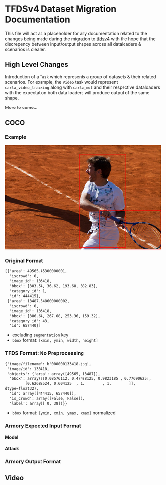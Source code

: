 # TFDSv4 Dataset Migration Documentation

This file will act as a placeholder for any documentation related to the changes being made during the migration to [tfdsv4](https://github.com/twosixlabs/armory/milestone/18) with the hope that the discrepency between input/output shapes across all dataloaders & scenarios is clearer.

## High Level Changes

 Introduction of a `Task` which represents a group of datasets & their related scenarios. For example, the `Video` task would represent `carla_video_tracking` along with `carla_mot` and their respective dataloaders with the expectation both data loaders will produce output of the same shape.

 More to come...

## COCO
### Example
![coco example](images/coco_example.png)

### Original Format
```
[{'area': 49565.45300000001,
  'iscrowd': 0,
  'image_id': 133418,
  'bbox': [303.54, 36.62, 193.68, 382.83],
  'category_id': 1,
  'id': 444415},
 {'area': 13487.548600000002,
  'iscrowd': 0,
  'image_id': 133418,
  'bbox': [386.64, 267.68, 253.36, 159.32],
  'category_id': 43,
  'id': 657440}]
```
- excluding `segmentation` key
- `bbox` format: `[xmin, ymin, width, height]`

### TFDS Format: No Preprocessing
```
{'image/filename': b'000000133418.jpg',
 'image/id': 133418,
 'objects': {'area': array([49565, 13487]),
  'bbox': array([[0.08576112, 0.47428125, 0.9823185 , 0.77690625],
         [0.62688524, 0.604125  , 1.        , 1.        ]], dtype=float32),
  'id': array([444415, 657440]),
  'is_crowd': array([False, False]),
  'label': array([ 0, 38])}}
```
- `bbox` format: `[ymin, xmin, ymax, xmax]` normalized

### Armory Expected Input Format

#### Model

#### Attack

### Armory Output Format

## Video
